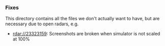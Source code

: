### Fixes

This directory contains all the files we don't actually want to have, but are necessary due to open radars, e.g.

- [rdar://23323159](https://openradar.appspot.com/radar?id=6127019184095232): Screenshots are broken when simulator is not scaled at 100%

